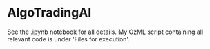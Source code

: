 # AlgoTradingAI
See the .ipynb notebook for all details.
My OzML script containing all relevant code is under 'Files for execution'.
